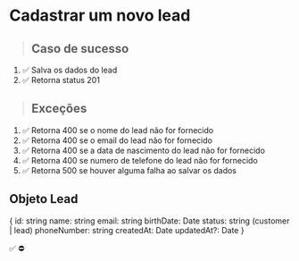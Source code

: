 # Cadastrar um novo lead

> ## Caso de sucesso

1. ✅ Salva os dados do lead
2. ✅ Retorna status 201

> ## Exceções
1. ✅ Retorna 400 se o nome do lead não for fornecido
1. ✅ Retorna 400 se o email do lead não for fornecido
1. ✅ Retorna 400 se a data de nascimento do lead não for fornecido
1. ✅ Retorna 400 se numero de telefone do lead não for fornecido
2. ✅ Retorna 500 se houver alguma falha ao salvar os dados


## Objeto Lead
{
    id: string
    name: string
    email: string
    birthDate: Date
    status: string (customer | lead)
    phoneNumber: string
    createdAt: Date
    updatedAt?: Date
}

✅
⛔